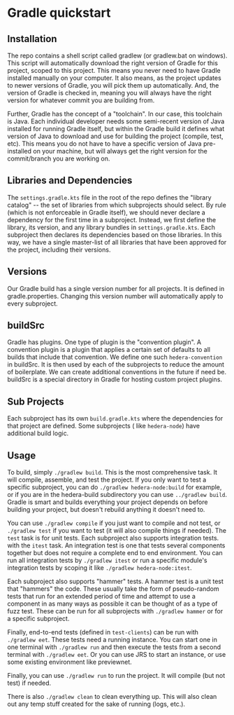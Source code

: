 # Gradle quickstart

## Installation

The repo contains a shell script called gradlew (or gradlew.bat on windows). This script will automatically download the
right version of Gradle for this project, scoped to this project. This means you never need to have Gradle installed
manually on your computer. It also means, as the project updates to newer versions of Gradle, you will pick them up
automatically. And, the version of Gradle is checked in, meaning you will always have the right version for whatever
commit you are building from.

Further, Gradle has the concept of a "toolchain". In our case, this toolchain is Java. Each individual developer needs
some semi-recent version of Java installed for running Gradle itself, but within the Gradle build it defines what
version of Java to download and use for building the project (compile, test, etc). This means you do not have to have a
specific version of Java pre-installed on your machine, but will always get the right version for the commit/branch you
are working on.

## Libraries and Dependencies

The `settings.gradle.kts` file in the root of the repo defines the "library catalog" -- the set of libraries from which
subprojects should select. By rule (which is not enforceable in Gradle itself), we should never declare a dependency for
the first time in a subproject. Instead, we first define the library, its version, and any library bundles in
`settings.gradle.kts`. Each subproject then declares its dependencies based on those libraries. In this way, we have a
single master-list of all libraries that have been approved for the project, including their versions.

## Versions

Our Gradle build has a single version number for all projects. It is defined in gradle.properties. Changing this version
number will automatically apply to every subproject.

## buildSrc

Gradle has plugins. One type of plugin is the "convention plugin". A convention plugin is a plugin that applies a
certain set of defaults to all builds that include that convention. We define one such `hedera-convention` in buildSrc.
It is then used by each of the subprojects to reduce the amount of boilerplate. We can create additional conventions in
the future if need be. buildSrc is a special directory in Gradle for hosting custom project plugins.

## Sub Projects

Each subproject has its own `build.gradle.kts` where the dependencies for that project are defined. Some subprojects (
like `hedera-node`) have additional build logic.

## Usage

To build, simply `./gradlew build`. This is the most comprehensive task. It will compile, assemble, and test the
project. If you only want to test a specific subproject, you can do `./gradlew hedera-node:build` for example, or if you
are in the hedera-build subdirectory you can use `../gradlew build`. Gradle is smart and builds everything your project
depends on before building your project, but doesn't rebuild anything it doesn't need to.

You can use `./gradlew compile` if you just want to compile and not test, or `./gradlew test` if you want to test (it
will also compile things if needed). The `test` task is for unit tests. Each subproject also supports integration tests.
with the `itest` task. An integration test is one that tests several components together but does not require a complete
end to end environment. You can run all integration tests by `./gradlew itest` or run a specific module's integration
tests by scoping it like `./gradlew hedera-node:itest`.

Each subproject also supports "hammer" tests. A hammer test is a unit test that "hammers" the code. These usually take
the form of pseudo-random tests that run for an extended period of time and attempt to use a component in as many ways
as possible it can be thought of as a type of fuzz test. These can be run for all subprojects with `./gradlew hammer`
or for a specific subproject.

Finally, end-to-end tests (defined in `test-clients`) can be run with `./gradlew eet`. These tests need a running
instance. You can start one in one terminal with `./gradlew run` and then execute the tests from a second terminal with
`./gradlew eet`. Or you can use JRS to start an instance, or use some existing environment like previewnet.

Finally, you can use `./gradlew run` to run the project. It will compile (but not test) if needed.

There is also `./gradlew clean` to clean everything up. This will also clean out any temp stuff created for the sake of
running (logs, etc.).
